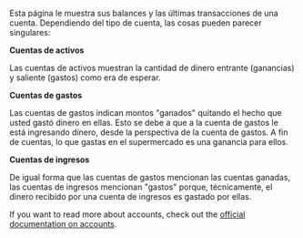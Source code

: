 Esta página le muestra sus balances y las últimas transacciones de una cuenta. Dependiendo del tipo de cuenta, las cosas pueden parecer singulares:

**Cuentas de activos**

Las cuentas de activos muestran la cantidad de dinero entrante (ganancias) y saliente (gastos) como era de esperar.

**Cuentas de gastos**

Las cuentas de gastos indican montos "ganados" quitando el hecho que usted gastó dinero en ellas. Esto se debe a que a la cuenta de gastos le está ingresando dinero, desde la perspectiva de la cuenta de gastos. A fin de cuentas, lo que gastas en el supermercado es una ganancia para ellos.

**Cuentas de ingresos**

De igual forma que las cuentas de gastos mencionan las cuentas ganadas, las cuentas de ingresos mencionan "gastos" porque, técnicamente, el dinero recibido por una cuenta de ingresos es gastado por ellas.

If you want to read more about accounts, check out the [official documentation on accounts](https://firefly-iii.readthedocs.io/en/latest/concepts/accounts.html).
